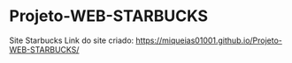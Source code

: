 # Projeto-WEB-STARBUCKS
Site Starbucks
Link do site criado: https://miqueias01001.github.io/Projeto-WEB-STARBUCKS/
